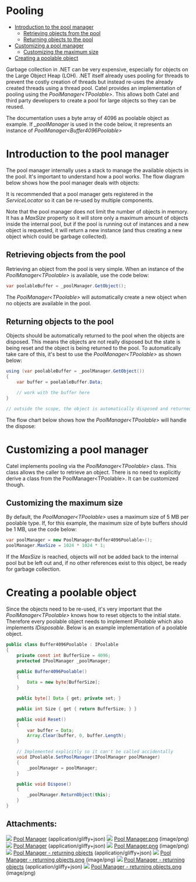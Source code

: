 # Pooling

-   [Introduction to the pool manager](#Pooling-Introductiontothepoolmanager)
    -   [Retrieving objects from the pool](#Pooling-Retrievingobjectsfromthepool)
    -   [Returning objects to the pool](#Pooling-Returningobjectstothepool)
-   [Customizing a pool manager](#Pooling-Customizingapoolmanager)
    -   [Customizing the maximum size](#Pooling-Customizingthemaximumsize)
-   [Creating a poolable object](#Pooling-Creatingapoolableobject)

Garbage collection in .NET can be very expensive, especially for objects on the Large Object Heap (LOH). .NET itself already uses pooling for threads to prevent the costly creation of threads but instead re-uses the already created threads using a thread pool. Catel provides an implementation of pooling using the *PoolManager\<TPoolable\>*. This allows both Catel and third party developers to create a pool for large objects so they can be reused.

The documentation uses a byte array of 4096 as poolable object as example. If *\_poolManager* is used in the code below, it represents an instance of *PoolManager\<Buffer4096Poolable\>*

# Introduction to the pool manager

The pool manager internally uses a stack to manage the available objects in the pool. It's important to understand how a pool works. The flow diagram below shows how the pool manager deals with objects:

It is recommended that a pool manager gets registered in the *ServiceLocator* so it can be re-used by multiple components.

Note that the pool manager does not limit the number of objects in memory. It has a *MaxSize* property so it will store only a maximum amount of objects inside the internal pool, but if the pool is running out of instances and a new object is requested, it will return a new instance (and thus creating a new object which could be garbage collected).

## Retrieving objects from the pool

Retrieving an object from the pool is very simple. When an instance of the *PoolManager\<TPoolable\>* is available, use the code below:

``` {.java data-syntaxhighlighter-params="brush: java; gutter: false; theme: Confluence" data-theme="Confluence" style="brush: java; gutter: false; theme: Confluence"}
var poolableBuffer = _poolManager.GetObject();
```

The *PoolManager\<TPoolable\>* will automatically create a new object when no objects are available in the pool.

## Returning objects to the pool

Objects should be automatically returned to the pool when the objects are disposed. This means the objects are not really disposed but the state is being reset and the object is being returned to the pool. To automatically take care of this, it's best to use the *PoolManager\<TPoolable\>* as shown below:

``` {.java data-syntaxhighlighter-params="brush: java; gutter: false; theme: Confluence" data-theme="Confluence" style="brush: java; gutter: false; theme: Confluence"}
using (var poolableBuffer = _poolManager.GetObject())
{
    var buffer = poolableBuffer.Data;

    // work with the buffer here
}

// outside the scope, the object is automatically disposed and returned to the pool
```

The flow chart below shows how the *PoolManager\<TPoolable\>* will handle the dispose:

# Customizing a pool manager

Catel implements pooling via the *PoolManager\<TPoolable\>* class. This class allows the caller to retrieve an object. There is no need to explicitly derive a class from the PoolManager\<TPoolable\>. It can be customized though.

## Customizing the maximum size

By default, the *PoolManager\<TPoolable\>* uses a maximum size of 5 MB per poolable type. If, for this example, the maximum size of byte buffers should be 1 MB, use the code below:

``` {.java data-syntaxhighlighter-params="brush: java; gutter: false; theme: Confluence" data-theme="Confluence" style="brush: java; gutter: false; theme: Confluence"}
var poolManager = new PoolManager<Buffer4096Poolable>();
poolManager.MaxSize = 1024 * 1024 * 1;
```

If the *MaxSize* is reached, objects will not be added back to the internal pool but be left out and, if no other references exist to this object, be ready for garbage collection.

# Creating a poolable object

Since the objects need to be re-used, it's very important that the *PoolManager\<TPoolable\>* knows how to reset objects to the initial state. Therefore every poolable object needs to implement *IPoolable* which also implements *IDisposable*. Below is an example implementation of a poolable object.

``` {.java data-syntaxhighlighter-params="brush: java; gutter: false; theme: Confluence" data-theme="Confluence" style="brush: java; gutter: false; theme: Confluence"}
public class Buffer4096Poolable : IPoolable
{
    private const int BufferSize = 4096;
    protected IPoolManager _poolManager;

    public Buffer4096Poolable()
    {
        Data = new byte[BufferSize];
    }

    public byte[] Data { get; private set; }

    public int Size { get { return BufferSize; } }

    public void Reset()
    {
        var buffer = Data;
        Array.Clear(buffer, 0, buffer.Length);        
    }

    // Implemented explicitly so it can't be called accidentally
    void IPoolable.SetPoolManager(IPoolManager poolManager)
    {
        _poolManager = poolManager;
    }

    public void Dispose()
    {
        _poolManager.ReturnObject(this);
    }
}
```

## Attachments:

![](images/icons/bullet_blue.gif) [Pool Manager](attachments/102760450/102760460) (application/gliffy+json)
 ![](images/icons/bullet_blue.gif) [Pool Manager.png](attachments/102760450/102760461.png) (image/png)
 ![](images/icons/bullet_blue.gif) [Pool Manager](attachments/102760450/102760458) (application/gliffy+json)
 ![](images/icons/bullet_blue.gif) [Pool Manager.png](attachments/102760450/102760459.png) (image/png)
 ![](images/icons/bullet_blue.gif) [Pool Manager - returning objects](attachments/102760450/102760464) (application/gliffy+json)
 ![](images/icons/bullet_blue.gif) [Pool Manager - returning objects.png](attachments/102760450/102760465.png) (image/png)
 ![](images/icons/bullet_blue.gif) [Pool Manager - returning objects](attachments/102760450/102760462) (application/gliffy+json)
 ![](images/icons/bullet_blue.gif) [Pool Manager - returning objects.png](attachments/102760450/102760463.png) (image/png)

